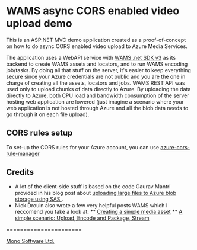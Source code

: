 WAMS async CORS enabled video upload demo
======================

This is an ASP.NET MVC demo application created as a proof-of-concept on how to do async CORS enabled video upload to Azure Media Services. 

The application uses a WebAPI service with [WAMS .net SDK v3](http://www.nuget.org/packages/windowsazure.mediaservices) as its backend to create WAMS assets and locators, and to run WAMS encoding job/tasks. By doing all that stuff on the server, it's easier to keep everything secure since your Azure credentials are not public and you are the one in charge of creating all the assets, locators and jobs. WAMS REST API was used only to upload chunks of data directly to Azure. By uploading the data directly to Azure, both CPU load and bandwidth consumption of the server hosting web application are lowered (just imagine a scenario where your web application is not hosted through Azure and all the blob data needs to go through it on each file upload).

## CORS rules setup

To set-up the CORS rules for your Azure account, you can use [azure-cors-rule-manager](https://github.com/pootzko/azure-cors-rule-manager)

## Credits

* A lot of the client-side stuff is based on the code Gaurav Mantri provided in his blog post about [uploading large files to Azure blob storage using SAS ](http://gauravmantri.com/2013/02/16/uploading-large-files-in-windows-azure-blob-storage-using-shared-access-signature-html-and-javascript/).
* Nick Drouin also wrote a few very helpful posts WAMS which I reccomend you take a look at:
** [Creating a simple media asset](http://blog-ndrouin.azurewebsites.net/?p=1261)
** [A simple scenario: Upload, Encode and Package, Stream](http://blog-ndrouin.azurewebsites.net/?p=1931)

======================

[Mono Software Ltd.](http://www.mono-software.com/)
